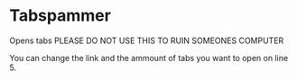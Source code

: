 # Tabspammer
Opens tabs
PLEASE DO NOT USE THIS TO RUIN SOMEONES COMPUTER

You can change the link and the ammount of tabs you want to open on line 5.
